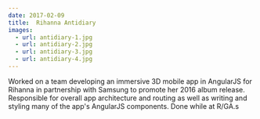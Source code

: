 ```yaml
---
date: 2017-02-09
title:  Rihanna Antidiary
images:
  - url: antidiary-1.jpg
  - url: antidiary-2.jpg
  - url: antidiary-3.jpg
  - url: antidiary-4.jpg
---
```


Worked on a team developing an immersive 3D mobile app in AngularJS for Rihanna in partnership with Samsung to promote her 2016 album release. Responsible for overall app architecture and routing as well as writing and styling many of the app's AngularJS components. Done while at R/GA.s
